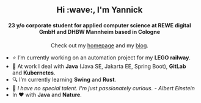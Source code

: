 <h2 align="center">Hi :wave:, I'm Yannick</h2>
<h4 align="center">23 y/o corporate student for applied computer science at REWE digital GmbH and DHBW Mannheim based in Cologne</h4>

<p align="center">Check out my <a href="https://yannick.sh" target="_blank">homepage</a> and my <a href="https://blog.yannick.sh">blog</a>.</p>

- :star: I’m currently working on an automation project for my **LEGO railway**.
- :office: At work I deal with **Java** (Java SE, Jakarta EE, Spring Boot), **GitLab** and **Kubernetes**.
- :mag: I’m currently learning **Swing** and **Rust**.
- :speech_balloon: *I have no special talent. I'm just passionately curious. - Albert Einstein*
- In :heart: with **Java** and **Nature**.
